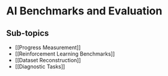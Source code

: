 # AI Benchmarks and Evaluation

## Sub-topics

- [[Progress Measurement]]
- [[Reinforcement Learning Benchmarks]]
- [[Dataset Reconstruction]]
- [[Diagnostic Tasks]]

